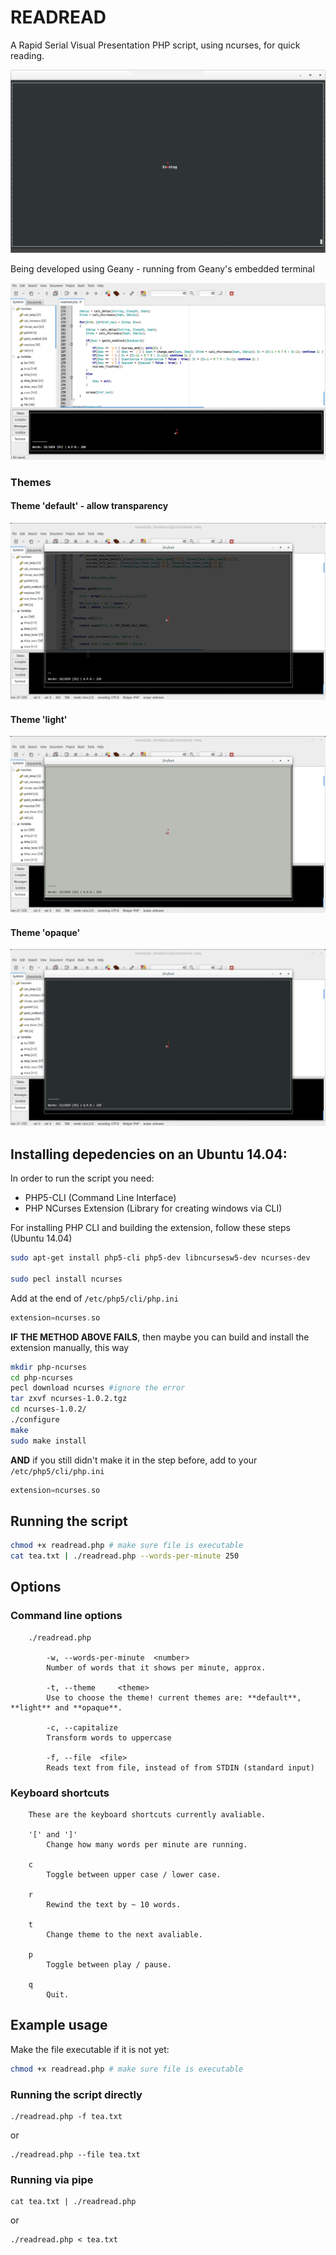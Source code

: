 # READREAD

A Rapid Serial Visual Presentation PHP script, using ncurses, for quick reading.

![Terminator screenshot](screenshot-000.png)

Being developed using Geany - running from Geany's embedded terminal

![Geany screenshot](screenshot-001.png)

### Themes

#### Theme 'default' - allow transparency

![screenshot](screenshot-002.png)

#### Theme 'light'

![screenshot](screenshot-003.png)

#### Theme 'opaque'

![screenshot](screenshot-004.png)

## Installing depedencies on an Ubuntu 14.04:

In order to run the script you need:

* PHP5-CLI (Command Line Interface)
* PHP NCurses Extension (Library for creating windows via CLI)

For installing PHP CLI and building the extension, follow these steps (Ubuntu 14.04)

```bash
sudo apt-get install php5-cli php5-dev libncursesw5-dev ncurses-dev

sudo pecl install ncurses
```
Add at the end of `/etc/php5/cli/php.ini`

```php
extension=ncurses.so
```
**IF THE METHOD ABOVE FAILS**, then maybe you can build and install the extension manually, this way

```bash
mkdir php-ncurses
cd php-ncurses
pecl download ncurses #ignore the error
tar zxvf ncurses-1.0.2.tgz
cd ncurses-1.0.2/
./configure
make
sudo make install
```

**AND** if you still didn't make it in the step before, add to your `/etc/php5/cli/php.ini`

```php
extension=ncurses.so
```

## Running the script

```bash
chmod +x readread.php # make sure file is executable
cat tea.txt | ./readread.php --words-per-minute 250
```
## Options

### Command line options

```
	./readread.php

		-w,	--words-per-minute	<number>
		Number of words that it shows per minute, approx.

		-t,	--theme		<theme>
		Use to choose the theme! current themes are: **default**, **light** and **opaque**.

		-c,	--capitalize
		Transform words to uppercase

		-f,	--file	<file>
		Reads text from file, instead of from STDIN (standard input)

```

### Keyboard shortcuts

```
	These are the keyboard shortcuts currently avaliable.

	'[' and ']'
		Change how many words per minute are running.

	c
		Toggle between upper case / lower case.

	r
		Rewind the text by ~ 10 words.

	t
		Change theme to the next avaliable.

	p
		Toggle between play / pause.

	q
		Quit.
```

## Example usage

Make the file executable if it is not yet:

```bash
chmod +x readread.php # make sure file is executable
```

### Running the script directly

    ./readread.php -f tea.txt

or

    ./readread.php --file tea.txt

### Running via pipe

    cat tea.txt | ./readread.php

or

    ./readread.php < tea.txt

